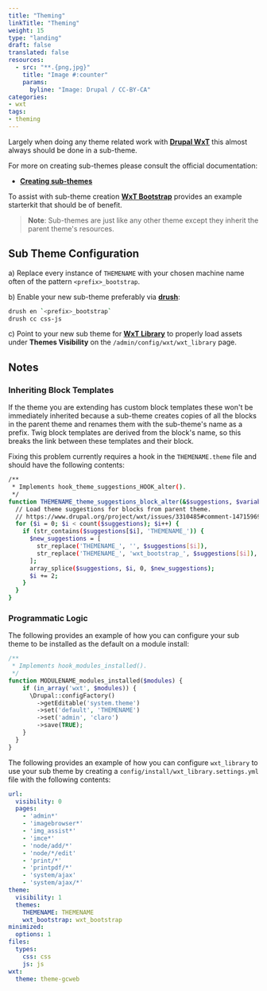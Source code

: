 ```yaml
---
title: "Theming"
linkTitle: "Theming"
weight: 15
type: "landing"
draft: false
translated: false
resources:
  - src: "**.{png,jpg}"
    title: "Image #:counter"
    params:
      byline: "Image: Drupal / CC-BY-CA"
categories:
- wxt
tags:
- theming
---
```


Largely when doing any theme related work with **[Drupal WxT][wxt]** this almost always should be done in a sub-theme.

For more on creating sub-themes please consult the official documentation:

- **[Creating sub-themes][sub-themes]**

To assist with sub-theme creation **[WxT Bootstrap][wxt_bootstrap]** provides an example starterkit that should be of benefit.

> **Note**: Sub-themes are just like any other theme except they inherit the parent theme's resources.

## Sub Theme Configuration

a) Replace every instance of `THEMENAME` with your chosen machine name often of the pattern `<prefix>_bootstrap`.

b) Enable your new sub-theme preferably via **[drush][drush]**:

```sh
drush en `<prefix>_bootstrap`
drush cc css-js
```

c) Point to your new sub theme for **[WxT Library][wxt_library]** to properly load assets under **Themes Visibility** on the `/admin/config/wxt/wxt_library` page.

## Notes

### Inheriting Block Templates

If the theme you are extending has custom block templates these won't be immediately inherited because a sub-theme creates copies of all the blocks in the parent theme and renames them with the sub-theme's name as a prefix. Twig block templates are derived from the block's name, so this breaks the link between these templates and their block.

Fixing this problem currently requires a hook in the `THEMENAME.theme` file and should have the following contents:

```sh
/**
 * Implements hook_theme_suggestions_HOOK_alter().
 */
function THEMENAME_theme_suggestions_block_alter(&$suggestions, $variables) {
  // Load theme suggestions for blocks from parent theme.
  // https://www.drupal.org/project/wxt/issues/3310485#comment-14715969
  for ($i = 0; $i < count($suggestions); $i++) {
    if (str_contains($suggestions[$i], 'THEMENAME_')) {
      $new_suggestions = [
        str_replace('THEMENAME_', '', $suggestions[$i]),
        str_replace('THEMENAME_', 'wxt_bootstrap_', $suggestions[$i]),
      ];
      array_splice($suggestions, $i, 0, $new_suggestions);
      $i += 2;
    }
  }
}
```

### Programmatic Logic

The following provides an example of how you can configure your sub theme to be installed as the default on a module install:

```php
/**
 * Implements hook_modules_installed().
 */
function MODULENAME_modules_installed($modules) {
    if (in_array('wxt', $modules)) {
      \Drupal::configFactory()
        ->getEditable('system.theme')
        ->set('default', 'THEMENAME')
        ->set('admin', 'claro')
        ->save(TRUE);
    }
  }
}
```

The following provides an example of how you can configure `wxt_library` to use your sub theme by creating a `config/install/wxt_library.settings.yml` file with the following contents:

```yaml
url:
  visibility: 0
  pages:
    - 'admin*'
    - 'imagebrowser*'
    - 'img_assist*'
    - 'imce*'
    - 'node/add/*'
    - 'node/*/edit'
    - 'print/*'
    - 'printpdf/*'
    - 'system/ajax'
    - 'system/ajax/*'
theme:
  visibility: 1
  themes:
    THEMENAME: THEMENAME
    wxt_bootstrap: wxt_bootstrap
minimized:
  options: 1
files:
  types:
    css: css
    js: js
wxt:
  theme: theme-gcweb
```

<!-- Links Referenced -->

[drush]:         https://www.drush.org/latest/
[sub-themes]:    https://www.drupal.org/docs/theming-drupal/creating-sub-themes
[wxt]:           https://github.com/drupalwxt/wxt
[wxt_bootstrap]: https://www.drupal.org/project/wxt_bootstrap
[wxt_library]:   https://www.drupal.org/project/wxt_library
